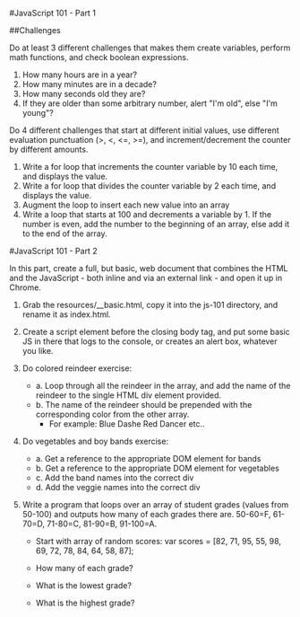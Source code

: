 #JavaScript 101 - Part 1

##Challenges

Do at least 3 different challenges that makes them create variables, perform math functions, and check boolean expressions.

1. How many hours are in a year?
2. How many minutes are in a decade?
3. How many seconds old they are?
4. If they are older than some arbitrary number, alert "I'm old", else "I'm young"?

Do 4 different challenges that start at different initial values, use different evaluation punctuation (>, <, <=, >=), and increment/decrement the counter by different amounts.

1. Write a for loop that increments the counter variable by 10 each time, and displays the value.
2. Write a for loop that divides the counter variable by 2 each time, and displays the value.
3. Augment the loop to insert each new value into an array
4. Write a loop that starts at 100 and decrements a variable by 1. If the number is even, add the number to the beginning of an array, else add it to the end of the array.

#JavaScript 101 - Part 2

In this part, create a full, but basic, web document that combines the HTML and the JavaScript - both inline and via an external link - and open it up in Chrome.

1. Grab the resources/__basic.html, copy it into the js-101 directory, and rename it as index.html.
2. Create a script element before the closing body tag, and put some basic JS in there that logs to the console, or creates an alert box, whatever you like.
3. Do colored reindeer exercise:
    - a. Loop through all the reindeer in the array, and add the 
    name of the reindeer to the single HTML div element provided.
    - b. The name of the reindeer should be prepended with the corresponding
    color from the other array.
         - For example:
            Blue Dashe
            Red Dancer
            etc..
4. Do vegetables and boy bands exercise:
    - a. Get a reference to the appropriate DOM element for bands
    - b. Get a reference to the appropriate DOM element for vegetables
    - c. Add the band names into the correct div
    - d. Add the veggie names into the correct div
5. Write a program that loops over an array of student grades (values from 50-100) and outputs how many of each grades there are. 50-60=F, 61-70=D, 71-80=C, 81-90=B, 91-100=A.

    - Start with array of random scores: var scores = [82, 71, 95, 55, 98, 69, 72, 78, 84, 64, 58, 87];

    - How many of each grade?
    - What is the lowest grade?
    - What is the highest grade?